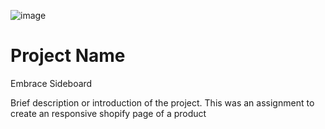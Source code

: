![image](https://github.com/deepak200-co/Shopify_page/assets/75674047/ee04622e-3af3-4242-86d1-ca8d4354acfa)


# Project Name
 Embrace Sideboard

 
Brief description or introduction of the project.
This was an assignment to create an responsive shopify page of a product 


